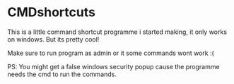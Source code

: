 # CMDshortcuts
This is a little command shortcut programme i started making, it only works on windows. But its pretty cool!

Make sure to run program as admin or it some commands wont work :(

PS: You might get a false windows security popup cause the programme needs the cmd to run the commands.
